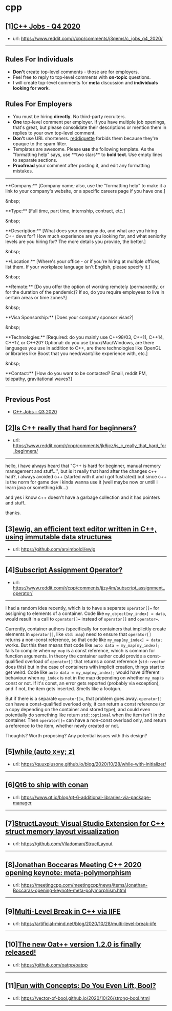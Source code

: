 # cpp
## [1][C++ Jobs - Q4 2020](https://www.reddit.com/r/cpp/comments/j3qems/c_jobs_q4_2020/)
- url: https://www.reddit.com/r/cpp/comments/j3qems/c_jobs_q4_2020/
---
Rules For Individuals
---------------------

* **Don't** create top-level comments - those are for employers.
* Feel free to reply to top-level comments with **on-topic** questions.
* I will create top-level comments for **meta** discussion and **individuals looking for work**.

Rules For Employers
---------------------

* You must be hiring **directly**. No third-party recruiters.
* **One** top-level comment per employer. If you have multiple job openings, that's great, but please consolidate their descriptions or mention them in replies to your own top-level comment.
* **Don't** use URL shorteners. [reddiquette](https://www.reddithelp.com/en/categories/reddit-101/reddit-basics/reddiquette) forbids them because they're opaque to the spam filter.
* Templates are awesome. Please **use** the following template. As the "formatting help" says, use \*\*two stars\*\* to **bold text**. Use empty lines to separate sections.
* **Proofread** your comment after posting it, and edit any formatting mistakes.

---

\*\*Company:\*\* [Company name; also, use the "formatting help" to make it a link to your company's website, or a specific careers page if you have one.]

&amp;nbsp;

\*\*Type:\*\* [Full time, part time, internship, contract, etc.]

&amp;nbsp;

\*\*Description:\*\* [What does your company do, and what are you hiring C++ devs for? How much experience are you looking for, and what seniority levels are you hiring for? The more details you provide, the better.]

&amp;nbsp;

\*\*Location:\*\* [Where's your office - or if you're hiring at multiple offices, list them. If your workplace language isn't English, please specify it.]

&amp;nbsp;

\*\*Remote:\*\* [Do you offer the option of working remotely (permanently, or for the duration of the pandemic)? If so, do you require employees to live in certain areas or time zones?]

&amp;nbsp;

\*\*Visa Sponsorship:\*\* [Does your company sponsor visas?]

&amp;nbsp;

\*\*Technologies:\*\* [Required: do you mainly use C++98/03, C++11, C++14, C++17, or C++20? Optional: do you use Linux/Mac/Windows, are there languages you use in addition to C++, are there technologies like OpenGL or libraries like Boost that you need/want/like experience with, etc.]

&amp;nbsp;

\*\*Contact:\*\* [How do you want to be contacted? Email, reddit PM, telepathy, gravitational waves?]

---

Previous Post
--------------

* [C++ Jobs - Q3 2020](https://www.reddit.com/r/cpp/comments/hjnaf2/c_jobs_q3_2020/)
## [2][Is C++ really that hard for beginners?](https://www.reddit.com/r/cpp/comments/jk6jcz/is_c_really_that_hard_for_beginners/)
- url: https://www.reddit.com/r/cpp/comments/jk6jcz/is_c_really_that_hard_for_beginners/
---
hello, i have always heard that "C++ is hard for beginner, manual memory management and stuff...", but is it really that hard after the changes c++ had?, i always avoided c++ (started with it and i got fustrated) but since c++ is the norm for game dev i kinda wanna use it (well maybe now or untill i learn java or something idk...)

and yes i know c++ doesn't have a garbage collection and it has pointers and stuff..

thanks.
## [3][ewig, an efficient text editor written in C++, using immutable data structures](https://www.reddit.com/r/cpp/comments/jjsx29/ewig_an_efficient_text_editor_written_in_c_using/)
- url: https://github.com/arximboldi/ewig
---

## [4][Subscript Assignment Operator?](https://www.reddit.com/r/cpp/comments/jjzy4m/subscript_assignment_operator/)
- url: https://www.reddit.com/r/cpp/comments/jjzy4m/subscript_assignment_operator/
---
I had a random idea recently, which is to have a separate `operator[]=` for assigning to elements of a container. Code like `my_object[my_index] = data`, would result in a call to `operator[]=` instead of `operator[]` and `operator=`.

Currently, container authors (specifically for containers that implicitly create elements in `operator[]`, like `std::map`) need to ensure that `operator[]` returns a non-const reference, so that code like `my_map[my_index] = data;` works. But this then means that code like `auto data = my_map[my_index];` fails to compile when `my_map` is a const reference, which is common for function arguments. In theory the container author could provide a const-qualified overload of `operator[]` that returns a const reference (`std::vector` does this) but in the case of containers with implicit creation, things start to get weird. Code like `auto data = my_map[my_index];` would have different behaviour when `my_index` is not in the map depending on whether `my_map` is const or not. If it's const, an error gets reported (probably via exception), and if not, the item gets inserted. Smells like a footgun.

But if there is a separate `operator[]=`, that problem goes away. `operator[]` can have a const-qualified overload only, it can return a const reference (or a copy depending on the container and stored type), and could even potentially do something like return `std::optional` when the item isn't in the container. Then `operator[]=` can have a non-const overload only, and return a reference to the item, whether newly created or not.

Thoughts? Worth proposing? Any potential issues with this design?
## [5][while (auto x=y; z)](https://www.reddit.com/r/cpp/comments/jk9i4z/while_auto_xy_z/)
- url: https://quuxplusone.github.io/blog/2020/10/28/while-with-initializer/
---

## [6][Qt6 to ship with conan](https://www.reddit.com/r/cpp/comments/jjnqoq/qt6_to_ship_with_conan/)
- url: https://www.qt.io/blog/qt-6-additional-libraries-via-package-manager
---

## [7][StructLayout: Visual Studio Extension for C++ struct memory layout visualization](https://www.reddit.com/r/cpp/comments/jji9ej/structlayout_visual_studio_extension_for_c_struct/)
- url: https://github.com/Viladoman/StructLayout
---

## [8][Jonathan Boccaras Meeting C++ 2020 opening keynote: meta-polymorphism](https://www.reddit.com/r/cpp/comments/jk72u1/jonathan_boccaras_meeting_c_2020_opening_keynote/)
- url: https://meetingcpp.com/meetingcpp/news/items/Jonathan-Boccaras-opening-keynote-meta-polymorphism.html
---

## [9][Multi-Level Break in C++ via IIFE](https://www.reddit.com/r/cpp/comments/jjpgpe/multilevel_break_in_c_via_iife/)
- url: https://artificial-mind.net/blog/2020/10/28/multi-level-break-iife
---

## [10][The new Oat++ version 1.2.0 is finally released!](https://www.reddit.com/r/cpp/comments/jjdk5z/the_new_oat_version_120_is_finally_released/)
- url: https://github.com/oatpp/oatpp
---

## [11][Fun with Concepts: Do You Even Lift, Bool?](https://www.reddit.com/r/cpp/comments/jj48jm/fun_with_concepts_do_you_even_lift_bool/)
- url: https://vector-of-bool.github.io/2020/10/26/strong-bool.html
---

